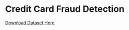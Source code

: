 # Credit Card Fraud Detection

<a href="https://www.kaggle.com/mlg-ulb/creditcardfraud">Download Dataset Here</a>

~~~ Any transaction made by the credit card should be monitored to make decision that it's normal or fraud ~~~ 
